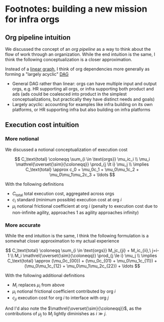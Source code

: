 # Footnotes: building a new mission for infra orgs

## Org pipeline intuition

We discussed the concept of an *org pipeline* as a way to think about the flow of work through an organization. While the end intuition is the same, I think the following conceptualization is a closer approximation.

Instead of a [linear graph](https://en.wikipedia.org/wiki/Path_graph), I think of org dependencies more generally as forming a "largely acyclic" [DAG](https://en.wikipedia.org/wiki/Directed_acyclic_graph)

- General DAG rather than linear: orgs can have multiple input and output orgs, e.g. HR supporting all orgs, or infra supporting both product and ads (ads could be coalesced into product in the simplest conceptualizations, but practically they have distinct needs and goals)
- Largely acyclic: accounting for examples like infra building on its own platforms, or HR supporting infra but also building on infra platforms

## Execution cost intuition

### More notional

We discussed a notional conceptualization of execution cost

$$
C_\text{total} \coloneqq \sum_{i \in \text{orgs}} \mu_ic_i \\
\mu_i \mathrel{\overset{\sim}{\coloneqq}} \prod_{j \lt i} \mu_j \\
\implies C_\text{total} \approx c_0 + \mu_0c_1 + \mu_0\mu_1c_2 + \mu_0\mu_1\mu_2c_3 + \ldots
$$

With the following definitions

- $C_\text{total}$ total execution cost, aggregated across orgs
- $c_i$ standard (minimum possible) execution cost at org $i$
- $\mu_i$ notional frictional coefficient at org $i$ (penalty to execution cost due to non-infinite agility, approaches 1 as agility approaches infinity)

### More accurate

While the end intuition is the same, I think the following formulation is a somewhat closer approximation to my actual experience

$$
C_\text{total} \coloneqq \sum_{i \in \text{orgs}} M_jc_{ji} + M_ic_{ii},\ j=i-1 \\
M_i \mathrel{\overset{\sim}{\coloneqq}} \prod_{j \le i} \mu_j \\
\implies C_\text{total} \approx (\mu_0c_{00}) + (\mu_0c_{01} + \mu_0\mu_1c_{11}) + (\mu_0\mu_1c_{12} + \mu_0\mu_1\mu_2c_{22}) + \ldots
$$

With the following additional definitions

- $M_i$ replaces $\mu_i$ from above
- $\mu_i$ notional frictional coefficient contributed by org $i$
- $c_{ji}$ execution cost for org $i$ to interface with org $j$

And I'd also note the $\mathrel{\overset{\sim}{\coloneqq}}$, as the contributions of $\mu_j$ to $M_i$ lightly diminishes as $i \gg j$.
